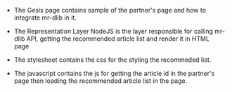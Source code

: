 - The Gesis page contains sample of the partner's page and how to integrate mr-dlib in it.

- The Representation Layer NodeJS is the layer responsible for calling mr-dlib API, getting the recommended article list and render it in HTML page

- The stylesheet contains the css for the styling the recommeded list.

- The javascript contains the js for getting the article id in the partner's page then loading the recommended article list in the page.
